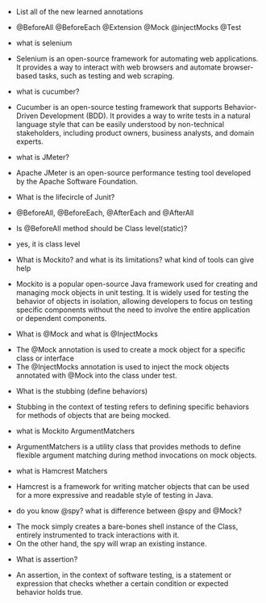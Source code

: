 *  List all of the new learned annotations
- @BeforeAll @BeforeEach @Extension @Mock @injectMocks @Test

* what is selenium
- Selenium is an open-source framework for automating web applications. It provides a way to interact with web browsers and automate browser-based tasks, such as testing and web scraping.

* what is cucumber?
- Cucumber is an open-source testing framework that supports Behavior-Driven Development (BDD). It provides a way to write tests in a natural language style that can be easily understood by non-technical stakeholders, including product owners, business analysts, and domain experts. 

* what is JMeter?
- Apache JMeter is an open-source performance testing tool developed by the Apache Software Foundation. 

*  What is the lifecircle of Junit?
- @BeforeAll, @BeforeEach, @AfterEach and @AfterAll

*  Is @BeforeAll method should be Class level(static)?
- yes, it is class level

* What is Mockito? and what is its limitations?  what kind of tools can give help
- Mockito is a popular open-source Java framework used for creating and managing mock objects in unit testing. It is widely used for testing the behavior of objects in isolation, allowing developers to focus on testing specific components without the need to involve the entire application or dependent components.

* What is @Mock and what is @InjectMocks
- The @Mock annotation is used to create a mock object for a specific class or interface
- The @InjectMocks annotation is used to inject the mock objects annotated with @Mock into the class under test.

* What is the stubbing (define behaviors)
- Stubbing in the context of testing refers to defining specific behaviors for methods of objects that are being mocked.

* what is Mockito ArgumentMatchers
- ArgumentMatchers is a utility class that provides methods to define flexible argument matching during method invocations on mock objects.

* what is Hamcrest Matchers
- Hamcrest is a framework for writing matcher objects that can be used for a more expressive and readable style of testing in Java.
 
* do you know @spy? what is difference between @spy and @Mock?
- The mock simply creates a bare-bones shell instance of the Class, entirely instrumented to track interactions with it.
- On the other hand, the spy will wrap an existing instance.

* What is assertion?
- An assertion, in the context of software testing, is a statement or expression that checks whether a certain condition or expected behavior holds true.

